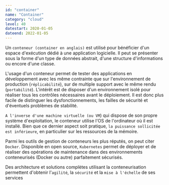 ```yaml
---
id: "container"
name: "Container"
category: "cloud"
level: 40
datestart: 2020-01-05
dateend: 2022-01-05
---
```


Un `conteneur (container en anglais)` est utilisé pour bénéficier d'un espace d'exécution dédié à une application logicielle. Il peut se présenter sous la forme d'un type de données abstrait, d'une structure d'informations ou encore d'une classe.

L'usage d'un conteneur permet de tester des applications en développement avec les même contrainte que sur l'environnement de production (`réplicabilité`), sur de multiple support avec le même rendu (`portabilité`). L'intérêt est de disposer d'un environnement isolé pour réaliser tous les contrôles nécessaires avant le déploiement. Il est donc plus facile de distinguer les dysfonctionnements, les failles de sécurité et d'éventuels problèmes de stabilité. 

`A l'inverse d'une machine virtuelle (ou VM`) qui dispose de son propre système d'exploitation, le conteneur utilise l'OS de l'ordinateur où il est installé. Bien que ce dernier aspect soit pratique, `la puissance sollicitée est inférieure`, en particulier sur les ressources de la mémoire.

Parmi les outils de gestion de conteneurs les plus réputés, on peut citer `Docker`. Disponible en open source, `Kubernetes` permet de déployer et de réaliser des opérations de maintenance dans des environnements conteneurisés (Docker ou autre) parfaitement sécurisés. 

Des architecture et solutions complètes utilisant la conteneurisation permettent d'obtenir l'`agilité`, la `sécurité` et la `mise à l'échelle` de ses services